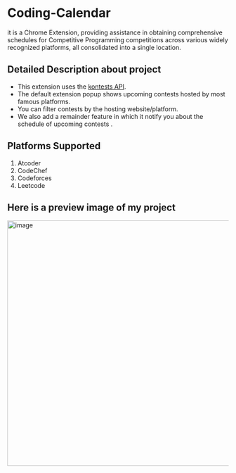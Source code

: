 # Coding-Calendar
it is a Chrome Extension, providing assistance in obtaining comprehensive schedules for Competitive Programming competitions across various widely recognized platforms, all consolidated into a single location.

## Detailed Description about project
- This extension uses the [kontests API](https://www.kontests.net/api).
- The default extension popup shows upcoming contests hosted by most famous platforms.
- You can filter contests by the hosting website/platform.
- We also add a remainder feature in which it notify you about the schedule of upcoming contests .

## Platforms Supported
1) Atcoder
2) CodeChef
3) Codeforces
4) Leetcode

## Here is a preview image of my project
<img width="558" alt="image" src="https://user-images.githubusercontent.com/85474808/224298102-64c0360e-ffef-4846-bd04-b8478cb1b887.png">
